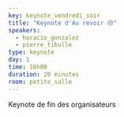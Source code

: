 ```yaml
---
key: keynote_vendredi_soir
title: "Keynote d'Au revoir 😢"
speakers:
  - horacio_gonzalez
  - pierre_tibulle
type: keynote
day: 1
time: 16h00
duration: 20 minutes
room: petite_salle
---
```


Keynote de fin des organisateurs